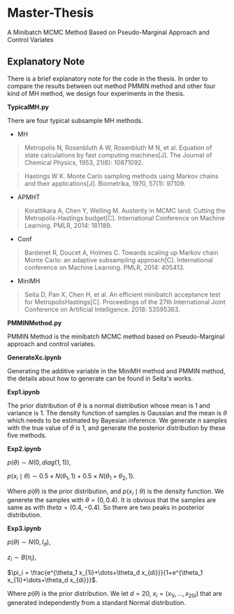 # Master-Thesis
A Minibatch MCMC Method Based on Pseudo-Marginal Approach and Control Variates

## Explanatory Note
There is a brief explanatory note for the code in the thesis.
In order to compare the results between out method PMMIN method and other four kind of MH method, we design four experiments in the thesis.

**TypicalMH.py**

There are four typical subsample MH methods.
* MH 
>Metropolis N, Rosenbluth A W, Rosenbluth M N, et al. Equation of state calculations by fast computing machines[J]. The Journal of Chemical Physics, 1953, 21(6): 10871092.

>Hastings W K. Monte Carlo sampling methods using Markov chains and their applications[J]. Biometrika, 1970, 57(1): 97109.
* APMHT 
>Korattikara A, Chen Y, Welling M. Austerity in MCMC land: Cutting the Metropolis-Hastings budget[C]. International Conference on Machine Learning. PMLR, 2014: 181189.
* Conf 
>Bardenet R, Doucet A, Holmes C. Towards scaling up Markov chain Monte Carlo: an adaptive subsampling approach[C]. International conference on Machine Learning. PMLR, 2014: 405413.
* MiniMH 
>Seita D, Pan X, Chen H, et al. An efficient minibatch acceptance test for MetropolisHastings[C]. Proceedings of the 27th International Joint Conference on Artificial Intelligence. 2018: 53595363.

**PMMINMethod.py**

PMMIN Method is the minibatch MCMC method based on Pseudo-Marginal approach and control variates.

**GenerateXc.ipynb**

Generating the additive variable in the MiniMH method and PMMIN method, the details about how to generate can be found in Seita's works.



**Exp1.ipynb**

The prior distribution of $\theta$ is a normal distribution whose mean is 1 and variance is 1.
The density function of samples is Gaussian and the mean is $\theta$ which needs to be estimated by Bayesian inference.
We generate $n$ samples with the true value of $\theta$ is 1, and generate the posterior distribution by these five methods.


**Exp2.ipynb**

$p(\theta) \sim N(0,diag(1,1)),$

$p(x_i \mid \theta) \sim 0.5\times N(\theta_1,1)+0.5\times N(\theta_1+\theta_2,1).$

Where $p(\theta)$ is the prior distribution, and $p(x_i \mid \theta)$ is the density function. We generete the samples with $\theta=(0,0.4)$. It is obvious that the samples are same as with $theta=(0.4,-0.4)$. So there are two peaks in posterior distribution.


**Exp3.ipynb**

$p(\theta) \sim N(0,I_d)$,

$z_i \sim B(\pi_i)$,

$\pi_i = \frac{e^{\theta_1 x_{1i}+\dots+\theta_d x_{di}}}{1+e^{\theta_1 x_{1i}+\dots+\theta_d x_{di}}}$.


Where $p(\theta)$ is the prior distribution. We let $d=20$, $x_i=(x_{1i},\dots, x_{20i})$ that are generated independently from a standard Normal distribution.





